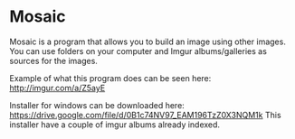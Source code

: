 # Mosaic
Mosaic is a program that allows you to build an image using other images.
You can use folders on your computer and Imgur albums/galleries as sources for the images.

Example of what this program does can be seen here: http://imgur.com/a/Z5ayE

Installer for windows can be downloaded here: https://drive.google.com/file/d/0B1c74NV97_EAM196TzZ0X3NQM1k
This installer have a couple of imgur albums already indexed.

